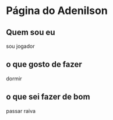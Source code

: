 # Página do Adenilson

## Quem sou eu 

sou jogador

## o que gosto de fazer

dormir

## o que sei fazer de bom

passar raiva
